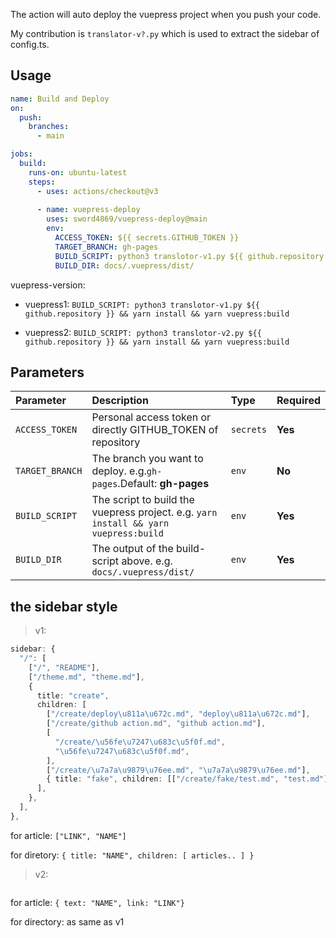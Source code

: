 The action will auto deploy the vuepress project when you push your code. 

My contribution is `translator-v?.py` which is used to extract the sidebar of config.ts.

## Usage
```yml
name: Build and Deploy
on: 
  push:
    branches:
      - main

jobs:
  build:
    runs-on: ubuntu-latest
    steps:
      - uses: actions/checkout@v3
      
      - name: vuepress-deploy
        uses: sword4869/vuepress-deploy@main
        env:
          ACCESS_TOKEN: ${{ secrets.GITHUB_TOKEN }}
          TARGET_BRANCH: gh-pages
          BUILD_SCRIPT: python3 translotor-v1.py ${{ github.repository }} && yarn install && yarn vuepress:build
          BUILD_DIR: docs/.vuepress/dist/
```

vuepress-version:
          
- vuepress1: `BUILD_SCRIPT: python3 translotor-v1.py ${{ github.repository }} && yarn install && yarn vuepress:build`

- vuepress2: `BUILD_SCRIPT: python3 translotor-v2.py ${{ github.repository }} && yarn install && yarn vuepress:build`

## Parameters

|  Parameter |  Description | Type | Required
| :------------ | :------------ |:------------ |:------------ |
| `ACCESS_TOKEN` | Personal access token or directly GITHUB_TOKEN of repository| `secrets`  |  **Yes** |
| `TARGET_BRANCH` | The branch you want to deploy. e.g.`gh-pages`.Default: **gh-pages** | `env` | **No** |
| `BUILD_SCRIPT` | The script to build the vuepress project. e.g. `yarn install && yarn vuepress:build` | `env` | **Yes** |
| `BUILD_DIR` | The output of the build-script above. e.g. `docs/.vuepress/dist/` | `env` | **Yes** |

## the sidebar style

> v1: 

```ts
sidebar: {
  "/": [
    ["/", "README"],
    ["/theme.md", "theme.md"],
    {
      title: "create",
      children: [
        ["/create/deploy\u811a\u672c.md", "deploy\u811a\u672c.md"],
        ["/create/github action.md", "github action.md"],
        [
          "/create/\u56fe\u7247\u683c\u5f0f.md",
          "\u56fe\u7247\u683c\u5f0f.md",
        ],
        ["/create/\u7a7a\u9879\u76ee.md", "\u7a7a\u9879\u76ee.md"],
        { title: "fake", children: [["/create/fake/test.md", "test.md"]] },
      ],
    },
  ],
},
```
for article: `["LINK", "NAME"]`

for diretory: `{ title: "NAME", children: [ articles.. ] }`

> v2:

```ts

```

for article: `{ text: "NAME", link: "LINK"}`

for directory: as same as v1